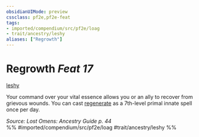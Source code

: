 ```yaml
---
obsidianUIMode: preview
cssclass: pf2e,pf2e-feat
tags:
- imported/compendium/src/pf2e/loag
- trait/ancestry/leshy
aliases: ["Regrowth"]
---
```

# Regrowth  *Feat 17*  
[leshy](leshy-b1.md)  


Your command over your vital essence allows you or an ally to recover from grievous wounds. You can cast [regenerate](../spells/regenerate.md) as a 7th-level primal innate spell once per day.

*Source: Lost Omens: Ancestry Guide p. 44*  
%% #imported/compendium/src/pf2e/loag #trait/ancestry/leshy %%
